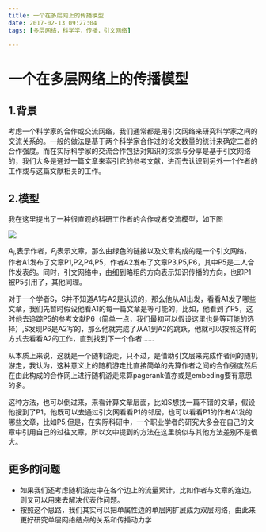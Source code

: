 ```yaml
---
title: 一个在多层网上的传播模型
date: 2017-02-13 09:27:04
tags: [多层网络，科学学，传播，引文网络]

---
```


# 一个在多层网络上的传播模型

## 1.背景

考虑一个科学家的合作或交流网络，我们通常都是用引文网络来研究科学家之间的交流关系的。一般的做法是基于两个科学家合作过的论文数量的统计来确定二者的合作强度。而在实际科学家的交流合作包括对知识的探索与分享是基于引文网络的，我们大多是通过一篇文章来索引它的参考文献，进而去认识到另外一个作者的工作或与这篇文献相关的工作。

## 2.模型

我在这里提出了一种很直观的科研工作者的合作或者交流模型，如下图



![](http://imglf.nosdn.127.net/img/Q20zbTVFMnRqRVU3RkYxeVNNWWJ0NTAvWmZ1SWVlTElxL3FLZXBRZDBGT2dZSTRnK1IrbUp3PT0.png?imageView&thumbnail=1680x0&quality=96&stripmeta=0&type=jpg)

$A_i$,表示作者，$P_i$表示文章，那么由绿色的链接以及文章构成的是一个引文网络，作者A1发布了文章P1,P2,P4,P5，作者A2发布了文章P3,P5,P6，其中P5是二人合作发表的。同时，引文网络中，由细到略粗的方向表示知识传播的方向，也即P1被P5引用了，其他同理。

对于一个学者S，S并不知道A1与A2是认识的，那么他从A1出发，看看A1发了哪些文章，我们先暂时假设他看A1的每一篇文章是等可能的，比如，他看到了P5，这时他去追踪P5的参考文献P6（简单一点，我们最初可以假设这里也是等可能的选择）,S发现P6是A2写的，那么他就完成了从A1到A2的跳跃，他就可以按照这样的方式去看看A2的工作，直到找到下一个作者……

从本质上来说，这就是一个随机游走，只不过，是借助引文层来完成作者间的随机游走，我认为，这种意义上的随机游走比直接简单的先算作者之间的合作强度然后在由此构成的合作网上进行随机游走来算pagerank值亦或是embeding要有意思的多。

这种方法，也可以倒过来，来看计算文章层面，比如S想找一篇不错的文章，假设他搜到了P1，他既可以去通过引文网看看P1的邻居，也可以看看P1的作者A1发的哪些文章，比如P5,但是，在实际科研中，一个职业学者的研究大多会在自己的文章中引用自己的过往文章，所以文中提到的方法在这里貌似与其他方法差别不是很大。

## 更多的问题

- 如果我们还考虑随机游走中在各个边上的流量累计，比如作者与文章的连边，则又可以用来去解决代表作问题。
- 按照这个思路，我们其实可以把单属性边的单层网扩展成为双层网络，由此来更好研究单层网络结点的关系和传播动力学












